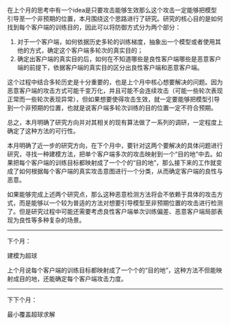<!--
 * @Author: LetMeFly
 * @Date: 2025-06-27 18:57:14
 * @LastEditors: LetMeFly.xyz
 * @LastEditTime: 2025-06-28 10:07:04
-->
在上个月的思考中有一个idea是只要攻击能够生效那么这个攻击一定能够把模型引导至一个非预期的位置，本月围绕这个思路进行了研究。研究的核心目的是如何找到每个客户端的训练目的，因此可以将防御方式分为两个部分：
1. 对于一个客户端，如何依据历史多轮的训练梯度，抽象出一个模型或者使用其他的方式，确定这个客户端多轮次的真实目的；
2. 确定出客户端的真实目的后，如何在不知道哪些是良性客户端哪些是恶意客户端的前提下，依据客户端的真实目的区分出良性客户端和恶意客户端。

这个过程中结合多轮历史是十分重要的，也是上个月中核心想要解决的问题。因为恶意客户端的攻击方式可能千变万化，并且可能不会连续攻击（可能一些轮次表现正常而一些轮次表现异常），但如果想要使得攻击生效，就一定要能够把模型引导到一个非预期的位置，也就是说客户端多轮次训练的目的位置一定不符合预期。

总之，本月明确了研究方向并对其相关的现有算法做了一系列的调研，一定程度上确定了这种方法的可行性。



本月明确了近一步的研究方向，在下个月中，要针对这两个要解决的具体问题进行研究，寻找一种建模方法，把单个客户端多次的攻击映射到一个“目的地”中去。如果把每个客户端的训练目标都映射成了一个个的“目的地”，那么接下来的工作就变成了如何根据每个客户端的真实攻击意图进行一个分类，从而确定客户端的良性与恶意。

如果能够完成上述两个研究点，那么这种恶意检测方法将会不依赖于具体的攻击方式，而是能够以一个较为普适的方法对想要引导模型至非预期位置的攻击进行检测了。但是研究过程中可能还需要考虑良性客户端单次训练偏差、恶意客户端局部表现为良性等多种复杂的场景。

---

下个月：

建模为超球

上个月说每个客户端的训练目标都映射成了一个个的“目的地”，这种方法不但能映射成目的地，还能确定每个客户端攻击力度。

---

下下个月：

最小覆盖超球求解